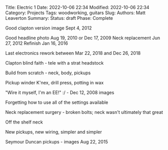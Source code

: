Title: Electric 1
Date: 2022-10-06 22:34
Modified: 2022-10-06 22:34
Category: Projects
Tags: woodworking, guitars
Slug:
Authors: Matt Leaverton
Summary:
Status: draft
Phase: Complete

Good clapton version image Sept 4, 2012

Good headline photo Aug 19, 2010 or Dec 17, 2009
Neck replacement Jun 27, 2012
Refinish Jan 16, 2016

Last electronics rework between Mar 22, 2018 and Dec 26, 2018

Clapton blind faith - tele with a strat headstock

Build from scratch - neck, body, pickups

Pickup winder K'nex, drill press, potting in wax

"Wire it myself, I'm an EE!" :/ - Dec 12, 2008 images

Forgetting how to use all of the settings available

Neck replacement surgery - broken bolts; neck wasn't ultimately that great

Off the shelf neck

New pickups, new wiring, simpler and simpler

Seymour Duncan pickups - images Aug 22, 2015
